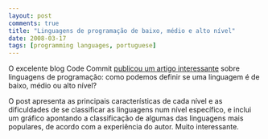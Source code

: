```yaml
---
layout: post
comments: true
title: "Linguagens de programação de baixo, médio e alto nível"
date: 2008-03-17
tags: [programming languages, portuguese]
---
```

O excelente blog Code Commit [publicou um artigo interessante](http://www.codecommit.com/blog/java/defining-high-mid-and-low-level-languages) sobre linguagens de programação: como podemos definir se uma linguagem é de baixo, médio ou alto nível?

O post apresenta as principais características de cada nível e as dificuldades de se classificar as linguagens num nível específico, e inclui um gráfico apontando a classificação de algumas das linguagens mais populares, de acordo com a experiência do autor. Muito interessante.
